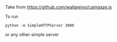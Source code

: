 
Take from https://github.com/wallarelvo/camgaze.js

To run

    python -m SimpleHTTPServer 3000

or any other simple server
